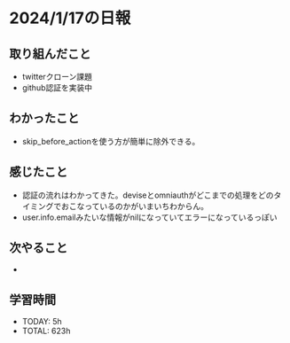 # 2024/1/17の日報

## 取り組んだこと
- twitterクローン課題
- github認証を実装中


## わかったこと
- skip_before_actionを使う方が簡単に除外できる。

## 感じたこと
- 認証の流れはわかってきた。deviseとomniauthがどこまでの処理をどのタイミングでおこなっているのかがいまいちわからん。
- user.info.emailみたいな情報がnilになっていてエラーになっているっぽい 



## 次やること
- 


## 学習時間
- TODAY: 5h
- TOTAL: 623h
